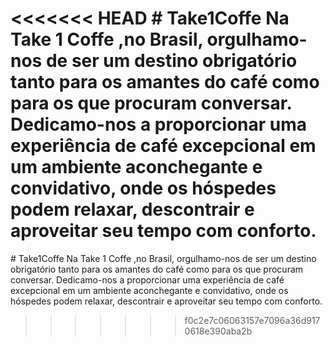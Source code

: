 <<<<<<< HEAD
﻿# Take1Coffe
Na Take 1 Coffe ,no Brasil, orgulhamo-nos de ser um destino obrigatório tanto para os amantes do café como para os que procuram conversar. Dedicamo-nos a proporcionar uma experiência de café excepcional em um ambiente aconchegante e convidativo, onde os hóspedes podem relaxar, descontrair e aproveitar seu tempo com conforto.
=======
﻿# Take1Coffe
Na Take 1 Coffe ,no Brasil, orgulhamo-nos de ser um destino obrigatório tanto para os amantes do café como para os que procuram conversar. Dedicamo-nos a proporcionar uma experiência de café excepcional em um ambiente aconchegante e convidativo, onde os hóspedes podem relaxar, descontrair e aproveitar seu tempo com conforto.
>>>>>>> f0c2e7c06063157e7096a36d9170618e390aba2b
